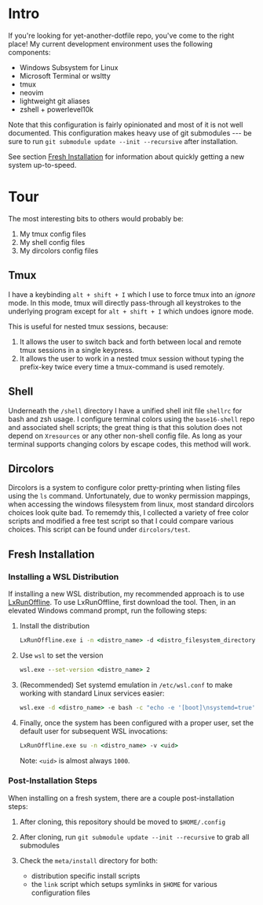 # Intro

If you're looking for yet-another-dotfile repo, you've come to the right place!
My current development environment uses the following components:

- Windows Subsystem for Linux
- Microsoft Terminal or wsltty
- tmux
- neovim
- lightweight git aliases
- zshell + powerlevel10k

Note that this configuration is fairly opinionated and most of it is not well documented.
This configuration makes heavy use of git submodules --- be sure to run `git submodule update --init --recursive` after installation.

See section [Fresh Installation](#fresh-installation) for information about quickly getting a new system up-to-speed.

# Tour

The most interesting bits to others would probably be:

1. My tmux config files
2. My shell config files
3. My dircolors config files

## Tmux

I have a keybinding `alt + shift + I` which I use to force tmux into an *ignore*
mode. In this mode, tmux will directly pass-through all keystrokes to the underlying
program except for `alt + shift + I` which undoes ignore mode.

This is useful for nested tmux sessions, because:

1. It allows the user to switch back and forth between local and remote tmux sessions in a single keypress.
2. It allows the user to work in a nested tmux session without typing the prefix-key twice every time a tmux-command
   is used remotely.

## Shell

Underneath the `/shell` directory I have a unified shell init file `shellrc` for bash and zsh usage.
I configure terminal colors using the `base16-shell` repo and associated shell scripts;
the great thing is that this solution does not depend on `Xresources` or any other non-shell config file.
As long as your terminal supports changing colors by escape codes, this method will work.

## Dircolors

Dircolors is a system to configure color pretty-printing when listing files using the `ls` command.
Unfortunately, due to wonky permission mappings, when accessing the windows filesystem from linux, most standard dircolors choices look quite bad.
To rememdy this, I collected a variety of free color scripts and modified a free test script so that I could compare various choices.
This script can be found under `dircolors/test`.

## Fresh Installation

### Installing a WSL Distribution

If installing a new WSL distribution, my recommended approach is to use [LxRunOffline](https://github.com/DDoSolitary/LxRunOffline).
To use LxRunOffline, first download the tool.
Then, in an elevated Windows command prompt, run the following steps:

1.  Install the distribution

    ```cmd
    LxRunOffline.exe i -n <distro_name> -d <distro_filesystem_directory> -f <distro_filesystem_tarball>
    ```

2.  Use `wsl` to set the version

    ```cmd
    wsl.exe --set-version <distro_name> 2
    ```

3.  (Recommended) Set systemd emulation in `/etc/wsl.conf` to make working with standard Linux services easier:

    ```cmd
    wsl.exe -d <distro_name> -e bash -c "echo -e '[boot]\nsystemd=true' >> /etc/wsl.conf"
    ```

4.  Finally, once the system has been configured with a proper user, set the default user for subsequent WSL invocations:

    ```cmd
    LxRunOffline.exe su -n <distro_name> -v <uid>
    ```

    Note: `<uid>` is almost always `1000`.

### Post-Installation Steps

When installing on a fresh system, there are a couple post-installation steps:

1.  After cloning, this repository should be moved to `$HOME/.config`
2.  After cloning, run `git submodule update --init --recursive` to grab all submodules
3.  Check the `meta/install` directory for both:

    -   distribution specific install scripts
    -   the `link` script which setups symlinks in `$HOME` for various configuration files
